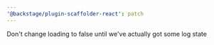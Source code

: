 ```yaml
---
'@backstage/plugin-scaffolder-react': patch
---
```


Don't change loading to false until we've actually got some log state
